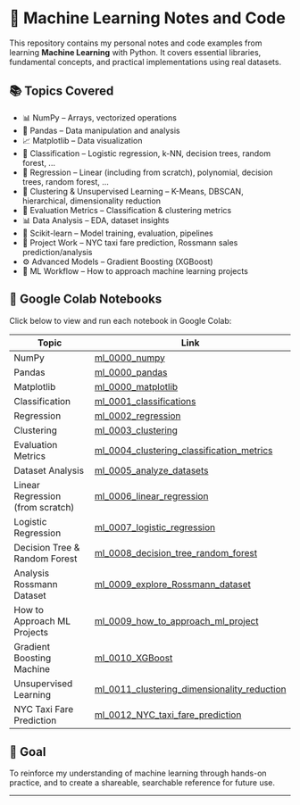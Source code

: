 # 🧠 Machine Learning Notes and Code

This repository contains my personal notes and code examples from learning **Machine Learning** with Python. It covers essential libraries, fundamental concepts, and practical implementations using real datasets.

## 📚 Topics Covered

- 📊 NumPy – Arrays, vectorized operations
- 🐼 Pandas – Data manipulation and analysis
- 📈 Matplotlib – Data visualization
- 🧪 Classification – Logistic regression, k-NN, decision trees, random forest, ...
- 🧮 Regression – Linear (including from scratch), polynomial, decision trees, random forest, ...
- 🧩 Clustering & Unsupervised Learning – K-Means, DBSCAN, hierarchical, dimensionality reduction
- 📐 Evaluation Metrics – Classification & clustering metrics
- 📊 Data Analysis – EDA, dataset insights
- 🧰 Scikit-learn – Model training, evaluation, pipelines
- 🚕 Project Work – NYC taxi fare prediction, Rossmann sales prediction/analysis
- ⚙️ Advanced Models – Gradient Boosting (XGBoost)
- 🧠 ML Workflow – How to approach machine learning projects

<!-- START_COLAB -->
## 🔗 Google Colab Notebooks

Click below to view and run each notebook in Google Colab:

| Topic | Link |
|-------|------|
| NumPy | [ml_0000_numpy](https://colab.research.google.com/drive/16E1k_076ChmLHKW4ZGuFUZtRJ_CXYsTU?usp=sharing) |
| Pandas | [ml_0000_pandas](https://colab.research.google.com/drive/1nmdrvlP9kqvLewRXlTyjHaHns4SVqr3r?usp=sharing) |
| Matplotlib | [ml_0000_matplotlib](https://colab.research.google.com/drive/15_csCdfIujtBWNfyy5k-oQ5LWYyK-L9M?usp=sharing) |
| Classification | [ml_0001_classifications](https://colab.research.google.com/drive/19nO1AZJzMQngRL_PH-e2a8ZKbzt0OwDV?usp=sharing) |
| Regression | [ml_0002_regression](https://colab.research.google.com/drive/18hCO9Pqu4DQrs8i0GTezLLwMIZGsKkxm?usp=sharing) |
| Clustering | [ml_0003_clustering](https://colab.research.google.com/drive/15wTSpPNQk__KU0bDUhmSkpFgxOEEWNVz?usp=sharing) |
| Evaluation Metrics | [ml_0004_clustering_classification_metrics](https://colab.research.google.com/drive/1hPwMVDZULtd7QM4PebiQhL6puVsv3BWx?usp=sharing) |
| Dataset Analysis | [ml_0005_analyze_datasets](https://colab.research.google.com/drive/18BVTWCuEkwZQx9t5A9S0YuQN3taeXvKR?usp=sharing) |
| Linear Regression (from scratch) | [ml_0006_linear_regression](https://colab.research.google.com/drive/1DJ6RPzPFPS0kA8tKMdM_cXpg_uXP0Cmh?usp=sharing) |
| Logistic Regression | [ml_0007_logistic_regression](https://colab.research.google.com/drive/1sr9eQJ-6MspCCF825zny6XA7aVngS7iQ?usp=sharing) |
| Decision Tree & Random Forest | [ml_0008_decision_tree_random_forest](https://colab.research.google.com/drive/16B6d4BhSacYkdjkShZT77qP2fKTWZv9S?usp=sharing) |
| Analysis Rossmann Dataset | [ml_0009_explore_Rossmann_dataset](https://colab.research.google.com/drive/1JApe88oyVR3fX5hietKT842zz3G498I-?usp=sharing) |
| How to Approach ML Projects | [ml_0009_how_to_approach_ml_project](https://colab.research.google.com/drive/1YRwNsBJ6yYOYdRSA_ZV7LgfxgZrNll64?usp=sharing) |
| Gradient Boosting Machine | [ml_0010_XGBoost](https://colab.research.google.com/drive/1l-WYvbW87MjYV_j0Sp4csrolaKSDNMLA?usp=sharing) |
| Unsupervised Learning | [ml_0011_clustering_dimensionality_reduction](https://colab.research.google.com/drive/1IDSQVAUGfTaomEZrc1QcwAFL9ozfz5SC?usp=sharing) |
| NYC Taxi Fare Prediction | [ml_0012_NYC_taxi_fare_prediction](https://colab.research.google.com/drive/1rdI0pQm0H-mYbk_TNiaBFQRLAXu9sNOj?usp=sharing) |
<!-- END_COLAB -->

## 🚀 Goal

To reinforce my understanding of machine learning through hands-on practice, and to create a shareable, searchable reference for future use.

---
